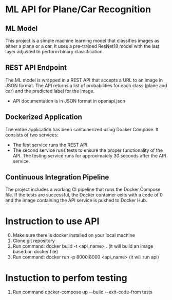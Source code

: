 
# ML API for Plane/Car Recognition

## ML Model
This project is a simple machine learning model that classifies images as either a plane or a car. It uses a pre-trained ResNet18 model with the last layer adjusted to perform binary classification.

## REST API Endpoint
The ML model is wrapped in a REST API that accepts a URL to an image in JSON format. The API returns a list of probabilities for each class (plane and car) and the predicted label for the image.
- API documentation is in JSON format in openapi.json

## Dockerized Application 
The entire application has been containerized using Docker Compose. It consists of two services:

- The first service runs the REST API.
- The second service runs tests to ensure the proper functionality of the API. The testing service runs for approximately 30 seconds after the API service.

## Continuous Integration Pipeline
The project includes a working CI pipeline that runs the Docker Compose file. If the tests are successful, the Docker container exits with a code of 0 and the image containing the API service is pushed to Docker Hub.


# Instruction to use API
0. Make sure there is docker installed on your local machine
1. Clone git repository
2. Run command: docker build -t <api_name> . (it will build an image based on docker file)
3. Run command: docker run -p 8000:8000 <api_name> (it will run api)

# Instuction to perfom testing
1. Run command docker-compose up --build --exit-code-from tests



